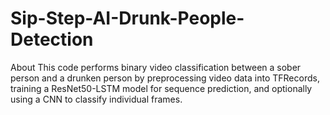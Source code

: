# Sip-Step-AI-Drunk-People-Detection
About This code performs binary video classification between a sober person and a drunken person by preprocessing video data into TFRecords, training a ResNet50-LSTM model for sequence prediction, and optionally using a CNN to classify individual frames.
